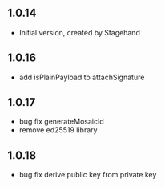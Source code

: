 ## 1.0.14

- Initial version, created by Stagehand

## 1.0.16
- add isPlainPayload to attachSignature

## 1.0.17
- bug fix generateMosaicId
- remove ed25519 library

## 1.0.18
- bug fix derive public key from private key